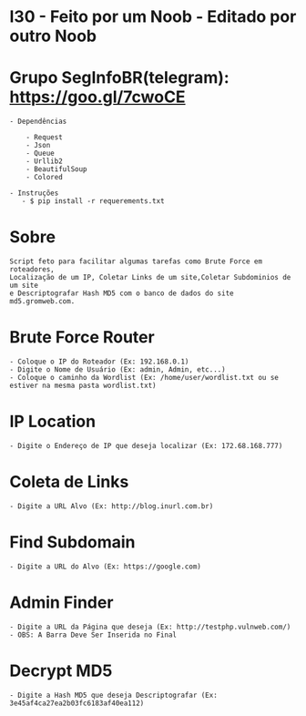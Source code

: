 # I30 - Feito por um Noob - Editado por outro Noob

# Grupo SegInfoBR(telegram): https://goo.gl/7cwoCE 

    - Dependências

        - Request
        - Json
        - Queue
        - Urllib2
        - BeautifulSoup
        - Colored
        
    - Instruções
       - $ pip install -r requerements.txt

# Sobre

    Script feto para facilitar algumas tarefas como Brute Force em roteadores,
    Localização de um IP, Coletar Links de um site,Coletar Subdominios de um site
    e Descriptografar Hash MD5 com o banco de dados do site md5.gromweb.com.
    
    
    
    
# Brute Force Router

    - Coloque o IP do Roteador (Ex: 192.168.0.1)
    - Digite o Nome de Usuário (Ex: admin, Admin, etc...)
    - Coloque o caminho da Wordlist (Ex: /home/user/wordlist.txt ou se estiver na mesma pasta wordlist.txt)
    
    
    
    
# IP Location

    - Digite o Endereço de IP que deseja localizar (Ex: 172.68.168.777)
    
    
    
    
# Coleta de Links

    - Digite a URL Alvo (Ex: http://blog.inurl.com.br)
    
    
    
# Find Subdomain

    - Digite a URL do Alvo (Ex: https://google.com)




# Admin Finder

    - Digite a URL da Página que deseja (Ex: http://testphp.vulnweb.com/)
    - OBS: A Barra Deve Ser Inserida no Final



# Decrypt MD5

    - Digite a Hash MD5 que deseja Descriptografar (Ex: 3e45af4ca27ea2b03fc6183af40ea112) 

